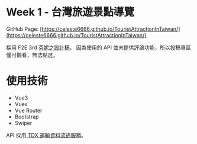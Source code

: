 # Week 1 - 台灣旅遊景點導覽

GitHub Page: [https://celeste6666.github.io/TouristAttractionInTaiwan/](https://celeste6666.github.io/TouristAttractionInTaiwan/)

採用 F2E 3rd [芬妮之設計稿](https://2021.thef2e.com/users/6296427084285739079?week=1&type=1)。
因為使用的 API 並未提供評論功能，所以投稿專區僅可觀看，無法點選。

# 使用技術

- Vue3
- Vuex
- Vue Router
- Bootstrap
- Swiper

API 採用[ TDX 運輸資料流通服務](https://tdx.transportdata.tw/api-service/swagger)。

